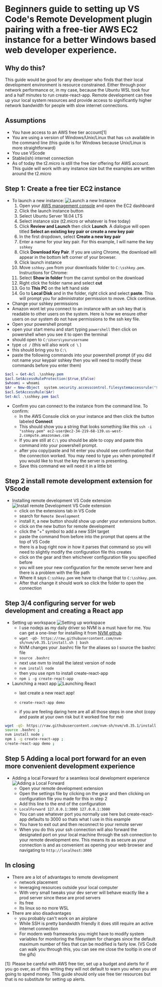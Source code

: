 # Beginners guide to setting up VS Code's Remote Development plugin pairing with a free-tier AWS EC2 instance for a better Windows based web developer experience.

## Why do this?
This guide would be good for any developer who finds that their local development environment is resource constrained. Either through poor network performance or, in my case, because the Ubuntu WSL took four and a half minutes to run create-react-app. Remote development can free up your local system resources and provide access to significantly higher network bandwidth for people with slow internet connections.

## Assumptions 
- You have access to an AWS free tier account[1]
- You are using a version of Windows/Unix/Linux that has `ssh` available in the command line (this guide is for Windows because Unix/Linux is more straightforward)
- You use VScode
- Stable(ish) internet connection
- As of today the t2.micro is still the free tier offering for AWS account. This guide will work with any instance size but the examples are written around the t2.micro



## Step 1: Create a free tier EC2 instance
- To launch a new instance:
  ![Launch a new Instance](https://github.com/leeroywking/remoteDev/blob/master/gifs/instance1.gif)
  1.  Open your [AWS management console](https://aws.amazon.com/console/) and open the EC2 dashboard
  1. Click the launch instance button
  1. Select Ubuntu Server 18.04 LTS
  1. Select instance size (t2.micro or whatever is free today)
  1. Click **Review and Launch** then click **Launch**. A dialogue will open titled **Select an existing key pair or create a new key pair**
  1. In the first dropdown, select **Create a new key pair**
  1. Enter a name for your key pair. For this example, I will name the key ```sshkey``` 
  1. Click **Download Key Pair**. If you are using Chrome, the download will appear in the bottom left corner of your browser. 
  1. Click launch instance
  1. Move ```sshkey.pem``` from your downloads folder to ```C:\sshkey.pem```. 
    Instructions for Chrome:
    1. Select **Show in folder** from the carrot symbol on the download
    1. Right click the folder name and select **cut**
    1. Go to **This PC** on the left hand side
    1. Go to **Local Disk** and in the folder, right click and select **paste**. This will prompt you for administrator permission to move. Click continue.
-  Change your sshkey permissions
  - Amazon wont let you connect to an instance with an ssh key that is readable to other users on the system. Here is how we ensure other users on our system do not have permissions to the ssh key file. 
  - Open your powershell prompt
   - open your start menu and start typing ```powershell``` then click on powershell when you see it to open the terminal
   - should open to ```C:\Users\yourusername```
   - type ```cd /``` (this will also work ```cd \``` )
   - this should bring you to ```C:\``` 
   - paste the following commands into your powershell prompt (if you did not name your keypair sshkey then you will need to modify these commands before you enter them)
   ```powershell
   $acl = Get-Acl .\sshkey.pem
$acl.SetAccessRuleProtection($true,$false)
$whoami = whoami
$Ar = New-Object  system.security.accesscontrol.filesystemaccessrule("$whoami","FullControl","Allow")
$acl.SetAccessRule($Ar)
Set-Acl .\sshkey.pem $acl
``` 
- Confirm you can connect to the instance from the command line. To confirm:
    - In the AWS Console click on your instance and then click the button labeled **Connect**
    - This should show you a string that looks something like this ```ssh -i "sshkey.pem" ec2-user@ec2-34-219-68-139.us-west-2.compute.amazonaws.com ```
    - If you are still at ```C:\``` you should be able to copy and paste this command into your powershell prompt.
    - after you copy/paste and hit enter you should see confirmation that the connection worked. You may need to type ```yes``` when prompted if you would like to trust the key the server is presenting.
    - Save this command we will need it in a little bit

 ## Step 2 install remote development extension for VScode
- Installing remote development VS Code extension
![Install remote Development VS Code extension](https://github.com/leeroywking/remoteDev/blob/master/gifs/remoteDevSetup.gif)
   - click on the extensions tab in VS Code
   - search for ```Remote Development```
   - install it, a new button should show up under your extensions button.
   - click on the new button for remote development
   - click the "+" symbol to add a new SSH target 
   - paste the command from before into the prompt that opens at the top of VS Code
   - there is a bug right now in how it parses that command so you will need to slightly modify the configuration file this creates 
   - click on the gear and then whichever configuration file you specified before
   - you will see your new configuration for the remote server here and there is a problem with the file path
   - Where it says ```C:sshkey.pem``` we have to change that to ```C:\sshkey.pem```.
   - After that change it should work so click the folder to open the connection
## Step 3/4 configuring server for web development and creating a React app
  - Setting up workspace
  ![Setting up workspace](https://github.com/leeroywking/remoteDev/blob/master/gifs/settingUpWorkspace.gif)
    - I use nodejs as my daily driver so NVM is a must have for me. You can get a one-liner for installing it from [NVM github](https://github.com/nvm-sh/nvm)
    - ```wget -qO- https://raw.githubusercontent.com/nvm-sh/nvm/v0.35.1/install.sh | bash ```
    - NVM changes your .bashrc file for the aliases so I source the bashrc file 
    - ```source .bashrc ```
    - next use nvm to install the latest version of node
    - ``` nvm install node ```
    - then you use npm to install create-react-app
    - ``` npm i -g create-react-app ```
  - Launching a react app
  ![Launching React](https://github.com/leeroywking/remoteDev/blob/master/gifs/launchingReact.gif)
    - last create a new react app!
    - ``` create-react-app demo ```

    - if you are feeling daring here are all all those steps in one shot (copy and paste at your own risk but it worked fine for me)
  ```bash
  wget -qO- https://raw.githubusercontent.com/nvm-sh/nvm/v0.35.1/install.sh | bash ;
  source .bashrc ;
  nvm install node ;
  npm i -g create-react-app ;
  create-react-app demo ;

  ```
  ## Step 5 Adding a local port forward for an even more convenient development experience
  - Adding a local Forward for a seamless local development experience
  ![Adding a Local Forward](https://github.com/leeroywking/remoteDev/blob/master/gifs/addingLocalForward.gif)
    - Open your remote development extension
    - Open the settings file by clicking on the gear and then clicking on configuration file you made for this in step 2
    - Add this line to the end of the configuration 
    - ```LocalForward 127.0.0.1:3000 127.0.0.1:3000 ```
    - You can use whatever port you normally use here but create-react-app defaults to 3000 so thats what I use in this example
    - You have to exit out and then reconnect to your remote server
    - When you do this your ssh connection will also forward the designated port on your local machine through the ssh connection to your remote development env. This means its as secure as your connection is and as convenient as opening your web browser and navigating to ``` http://localhost:3000 ```
## In closing
  - There are a lot of advantages to remote development
    - network placement
    - leveraging resources outside your local computer
    - With very small tweaks your dev server will behave exactly like a prod server since these are prod servers
    - Its free
    - Its linux so no more WSL
  - There are also disadvantages
    - you probably can't work on an airplane
    - While SSH is pretty bandwidth friendly it does still require an active internet connection
    - For modern web frameworks you might have to modify system variables for monitoring the filesystem for changes since the default maximum number of files that can be modified is fairly low. (VS Code can walk you through this, you can see me close the tooltip in one of the gifs)






[1]: Please be careful with AWS free tier, set up a budget and alerts for if you go over, as of this writing they will not default to warn you when you are going to spend money. This guide should only use free tier resources but that is no substitute for setting up alerts.
